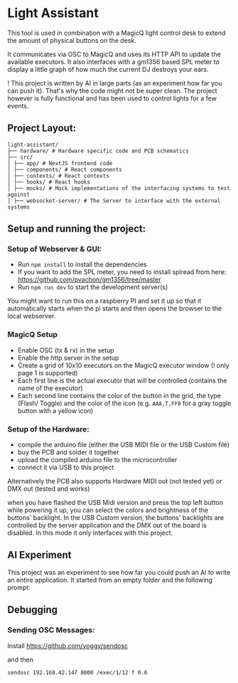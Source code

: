 # Light Assistant

This tool is used in combination with a MagicQ light control desk to extend the amount of physical buttons on the desk.

It communicates via OSC to MagicQ and uses its HTTP API to update the available executors. It also interfaces with a gm1356 based SPL meter to display a little graph of how much the current DJ destroys your ears.

! This project is written by AI in large parts (as an experiment how far you can push it). That's why the code might not be super clean. The project however is fully functional and has been used to control lights for a few events.

## Project Layout:

```
light-assistant/
├── hardware/ # Hardware specific code and PCB schematics
├── src/
│ ├── app/ # NextJS frontend code
│ ├── components/ # React components
│ ├── contexts/ # React contexts
│ ├── hooks/ # React hooks
│ ├── mocks/ # Mock implementations of the interfacing systems to test against
│ ├── websocket-server/ # The Server to interface with the external systems
```

## Setup and running the project:

### Setup of Webserver & GUI:

- Run `npm install` to install the dependencies
- If you want to add the SPL meter, you need to install splread from here: https://github.com/pvachon/gm1356/tree/master
- Run `npm run dev` to start the development server(s)

You might want to run this on a raspberry PI and set it up so that it automatically starts when the pi starts and then opens the browser to the local webserver.

### MagicQ Setup

- Enable OSC (tx & rx) in the setup
- Enable the http server in the setup
- Create a grid of 10x10 executors on the MagicQ executor window (! only page 1 is supported)
- Each first line is the actual executor that will be controlled (contains the name of the executor)
- Each second line contains the color of the button in the grid, the type (Flash/ Toggle) and the color of the icon (e.g. `AAA,T,FF0` for a gray toggle button with a yellow icon)

### Setup of the Hardware:

- compile the arduino file (either the USB MIDI file or the USB Custom file)
- buy the PCB and solder it together
- upload the compiled arduino file to the microcontroller
- connect it via USB to this project

Alternatively the PCB also supports Hardware MIDI out (not tested yet) or DMX out (tested and works)

when you have flashed the USB Midi version and press the top left button while powering it up, you can select the
colors and brightness of the buttons' backlight. In the USB Custom version, the buttons' backlights are controlled by the server application and the DMX out of the board is disabled. In this mode it only interfaces with this project.

## AI Experiment

This project was an experiment to see how far you could push an AI to write an entire application. It started from an empty folder and the following prompt:

## Debugging

### Sending OSC Messages:

Install https://github.com/yoggy/sendosc

and then

```
sendosc 192.168.42.147 8000 /exec/1/12 f 0.6
```

